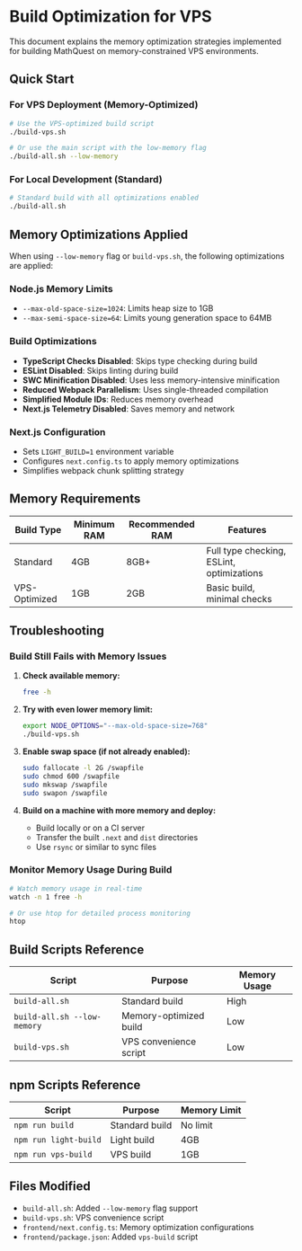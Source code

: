# Build Optimization for VPS

This document explains the memory optimization strategies implemented for building MathQuest on memory-constrained VPS environments.

## Quick Start

### For VPS Deployment (Memory-Optimized)
```bash
# Use the VPS-optimized build script
./build-vps.sh

# Or use the main script with the low-memory flag
./build-all.sh --low-memory
```

### For Local Development (Standard)
```bash
# Standard build with all optimizations enabled
./build-all.sh
```

## Memory Optimizations Applied

When using `--low-memory` flag or `build-vps.sh`, the following optimizations are applied:

### Node.js Memory Limits
- `--max-old-space-size=1024`: Limits heap size to 1GB
- `--max-semi-space-size=64`: Limits young generation space to 64MB

### Build Optimizations
- **TypeScript Checks Disabled**: Skips type checking during build
- **ESLint Disabled**: Skips linting during build
- **SWC Minification Disabled**: Uses less memory-intensive minification
- **Reduced Webpack Parallelism**: Uses single-threaded compilation
- **Simplified Module IDs**: Reduces memory overhead
- **Next.js Telemetry Disabled**: Saves memory and network

### Next.js Configuration
- Sets `LIGHT_BUILD=1` environment variable
- Configures `next.config.ts` to apply memory optimizations
- Simplifies webpack chunk splitting strategy

## Memory Requirements

| Build Type | Minimum RAM | Recommended RAM | Features |
|-----------|-------------|-----------------|----------|
| Standard  | 4GB        | 8GB+           | Full type checking, ESLint, optimizations |
| VPS-Optimized | 1GB    | 2GB            | Basic build, minimal checks |

## Troubleshooting

### Build Still Fails with Memory Issues

1. **Check available memory:**
   ```bash
   free -h
   ```

2. **Try with even lower memory limit:**
   ```bash
   export NODE_OPTIONS="--max-old-space-size=768"
   ./build-vps.sh
   ```

3. **Enable swap space (if not already enabled):**
   ```bash
   sudo fallocate -l 2G /swapfile
   sudo chmod 600 /swapfile
   sudo mkswap /swapfile
   sudo swapon /swapfile
   ```

4. **Build on a machine with more memory and deploy:**
   - Build locally or on a CI server
   - Transfer the built `.next` and `dist` directories
   - Use `rsync` or similar to sync files

### Monitor Memory Usage During Build
```bash
# Watch memory usage in real-time
watch -n 1 free -h

# Or use htop for detailed process monitoring
htop
```

## Build Scripts Reference

| Script | Purpose | Memory Usage |
|--------|---------|-------------|
| `build-all.sh` | Standard build | High |
| `build-all.sh --low-memory` | Memory-optimized build | Low |
| `build-vps.sh` | VPS convenience script | Low |

## npm Scripts Reference

| Script | Purpose | Memory Limit |
|--------|---------|-------------|
| `npm run build` | Standard build | No limit |
| `npm run light-build` | Light build | 4GB |
| `npm run vps-build` | VPS build | 1GB |

## Files Modified

- `build-all.sh`: Added `--low-memory` flag support
- `build-vps.sh`: VPS convenience script
- `frontend/next.config.ts`: Memory optimization configurations
- `frontend/package.json`: Added `vps-build` script
